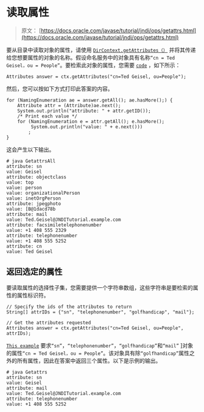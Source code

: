 # 读取属性

> 原文： [https://docs.oracle.com/javase/tutorial/jndi/ops/getattrs.html](https://docs.oracle.com/javase/tutorial/jndi/ops/getattrs.html)

要从目录中读取对象的属性，请使用 [`DirContext.getAttributes（）`](https://docs.oracle.com/javase/8/docs/api/javax/naming/directory/DirContext.html#getAttributes-javax.naming.Name-) 并将其传递给您想要属性的对象的名称。假设命名服务中的对象具有名称`“cn = Ted Geisel，ou = People”`。要检索此对象的属性，您需要 [`code`](examples/GetAllAttrs.java) ，如下所示：

```
Attributes answer = ctx.getAttributes("cn=Ted Geisel, ou=People");

```

然后，您可以按如下方式打印此答案的内容。

```
for (NamingEnumeration ae = answer.getAll(); ae.hasMore();) {
    Attribute attr = (Attribute)ae.next();
    System.out.println("attribute: " + attr.getID());
    /* Print each value */
    for (NamingEnumeration e = attr.getAll(); e.hasMore();
         System.out.println("value: " + e.next()))
        ;
}

```

这会产生以下输出。

```
# java GetattrsAll
attribute: sn
value: Geisel
attribute: objectclass
value: top
value: person
value: organizationalPerson
value: inetOrgPerson
attribute: jpegphoto
value: [B@1dacd78b
attribute: mail
value: Ted.Geisel@JNDITutorial.example.com
attribute: facsimiletelephonenumber
value: +1 408 555 2329
attribute: telephonenumber
value: +1 408 555 5252
attribute: cn
value: Ted Geisel

```

## 返回选定的属性

要读取属性的选择性子集，您需要提供一个字符串数组，这些字符串是要检索的属性的属性标识符。

```
// Specify the ids of the attributes to return
String[] attrIDs = {"sn", "telephonenumber", "golfhandicap", "mail"};

// Get the attributes requested
Attributes answer = ctx.getAttributes("cn=Ted Geisel, ou=People", attrIDs);

```

[`This example`](examples/GetAllAttrs.java) 要求`“sn”`，`“telephonenumber”`，`“golfhandicap”`和`“mail”` ]对象的属性`“cn = Ted Geisel，ou = People”`。该对象具有除`“golfhandicap”`属性之外的所有属性，因此在答案中返回三个属性。以下是示例的输出。

```
# java Getattrs
attribute: sn
value: Geisel
attribute: mail
value: Ted.Geisel@JNDITutorial.example.com
attribute: telephonenumber
value: +1 408 555 5252

```